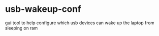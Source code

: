 # usb-wakeup-conf
gui tool to help configure which usb devices can wake up the laptop from sleeping on ram

